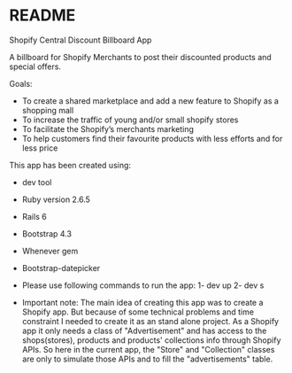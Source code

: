# README

Shopify Central Discount Billboard App

 A billboard for Shopify Merchants to post their discounted products and special offers.

Goals:
- To create a shared marketplace and add a new feature to Shopify as a shopping mall
- To increase the traffic of young and/or small shopify stores
- To facilitate the Shopify’s merchants marketing
- To help customers find their favourite products with less efforts and for less price

This app has been created using:

* dev tool
* Ruby version 2.6.5
* Rails 6
* Bootstrap 4.3
* Whenever gem
* Bootstrap-datepicker


 
 * Please use following commands to run the app:
  1- dev up
  2- dev s
  
  * Important note:
  The main idea of creating this app was to create a Shopify app. But because of some technical problems and time constraint I needed to create it as an stand alone project. As a Shopify app it only needs a class of "Advertisement" and has  access to the shops(stores), products and products' collections info through Shopify APIs. So here in the current app, the "Store" and "Collection" classes are only to simulate those APIs and to fill the "advertisements" table. 
  
  

